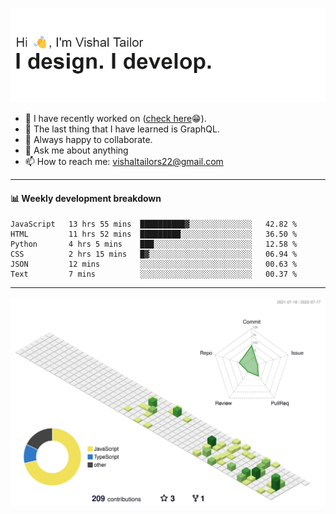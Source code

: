 ![Hi, I'm Vishal Tailor. I design. I develop.](https://github.com/vishaltailors/vishaltailors/blob/main/header.png?raw=true)

- 🔭 I have recently worked on ([check here](https://vishaltailor.com)😁).
- 🌱 The last thing that I have learned is GraphQL.
- 👯 Always happy to collaborate.
- 💬 Ask me about anything
- 📫 How to reach me: <a href="mailto:vishaltailors22@gmail.com">vishaltailors22@gmail.com</a>

<hr /> 
<h4>📊 Weekly development breakdown</h4>
<!--START_SECTION:waka-->

```text
JavaScript   13 hrs 55 mins  ██████████▓░░░░░░░░░░░░░░   42.82 %
HTML         11 hrs 52 mins  █████████░░░░░░░░░░░░░░░░   36.50 %
Python       4 hrs 5 mins    ███░░░░░░░░░░░░░░░░░░░░░░   12.58 %
CSS          2 hrs 15 mins   █▓░░░░░░░░░░░░░░░░░░░░░░░   06.94 %
JSON         12 mins         ░░░░░░░░░░░░░░░░░░░░░░░░░   00.63 %
Text         7 mins          ░░░░░░░░░░░░░░░░░░░░░░░░░   00.37 %
```

<!--END_SECTION:waka-->
<hr /> 

![](./profile-3d-contrib/profile-green-animate.svg)

